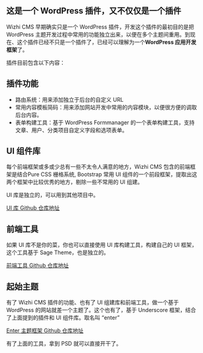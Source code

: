 ## 这是一个 WordPress 插件，又不仅仅是一个插件

Wizhi CMS 早期确实只是一个 WordPress 插件，开发这个插件的最初目的是把 WordPress 主题开发过程中常用的功能独立出来，以便在多个主题间重用。到现在、这个插件已经不只是一个插件了，已经可以理解为一个**WordPress 应用开发框架**了。

插件目前包含以下内容：

## 插件功能

- 路由系统：用来添加独立于后台的自定义 URL
- 常用内容模板简码：用来添加网站开发中常用的内容模块，以便很方便的调取后台内容。
- 表单构建工具：基于 WordPress Formmanager 的一个表单构建工具，支持文章、用户、分类项目自定义字段和选项表单。

## UI 组件库

每个前端框架或多或少总有一些不太令人满意的地方，Wizhi CMS 包含的前端框架是结合Pure CSS 栅格系统, Bootstrap 常用 UI 组件的一个前段框架，提取出这两个框架中比较优秀的地方，剔除一些不常用的 UI 组建。

UI 库是独立的，可以用到其他项目中。

[UI 库 Github 仓库地址](https://github.com/iwillhappy1314/ui)

## 前端工具

如果 UI 库不是你的菜，你也可以直接使用 UI 库构建工具，构建自己的 UI 框架，这个工具基于 Sage Theme，也是独立的。

[前端工具 Github 仓库地址](https://github.com/iwillhappy1314/front)

## 起始主题

有了 Wizhi CMS 插件的功能、也有了 UI 组建库和前端工具，做一个基于 WordPress 的网站就差一个主题了。这个也有了，基于 Underscore 框架，结合了上面提到的插件和 UI 组件库。取名叫 “enter”

[Enter 主题框架 Github 仓库地址](https://github.com/iwillhappy1314/enter)

有了上面的工具，拿到 PSD 就可以直接开干了。